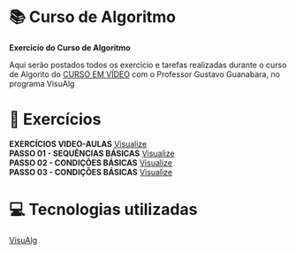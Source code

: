 # :books: Curso de Algoritmo
**Exercicío do Curso de Algoritmo**

Aqui serão postados todos os exercício e tarefas realizadas durante o curso de Algorito do [CURSO EM VÍDEO](https://www.youtube.com/watch?v=8mei6uVttho&list=PLHz_AreHm4dmSj0MHol_aoNYCSGFqvfXV) com o Professor Gustavo Guanabara, no programa VisuAlg
 
# :page_with_curl: Exercícios
**EXERCÍCIOS VIDEO-AULAS** [Visualize](https://github.com/ArgemiroC/Curso-de-Algoritmo/blob/main/Exerc%C3%ADcios%20Aulas/README.md)<br/>
**PASSO 01 - SEQUÊNCIAS BÁSICAS** [Visualize](https://github.com/ArgemiroC/Curso-de-Algoritmo/blob/main/Exerc%C3%ADcios%20-%20PASSO%2001/README.md)<br/>
**PASSO 02 - CONDIÇÕES BÁSICAS** [Visualize](https://github.com/ArgemiroC/Curso-de-Algoritmo/blob/main/Exerc%C3%ADcios%20-%20PASSO%2002/README.md)<BR/>
**PASSO 03 - CONDIÇÕES BÁSICAS** [Visualize](https://github.com/ArgemiroC/Curso-de-Algoritmo/blob/main/Exerc%C3%ADcios%20-%20PASSO%2003/README.md)<br/>

# :computer: Tecnologias utilizadas

[VisuAlg](https://visualg3.com.br/)
